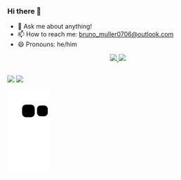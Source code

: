 ### Hi there 👋

- 💬 Ask me about anything!
- 📫 How to reach me: bruno_muller0706@outlook.com
- 😄 Pronouns: he/him

<div align="center">
  <a href="https://github.com/BZuller">
  <img height="180em" src="https://github-readme-stats.vercel.app/api?username=BZuller&show_icons=true&theme=dark&include_all_commits=true&count_private=true"/>
  <img height="180em" src="https://github-readme-stats.vercel.app/api/top-langs/?username=BZuller&layout=compact&langs_count=7&theme=dark"/>
</div>

##

<div>
 <a href="https://instagram.com/brunozm0" target="_blank"><img src="https://img.shields.io/badge/-Instagram-%23E4405F?style=for-the-badge&logo=instagram&logoColor=white" target="_blank"></a>
   <a href="https://www.linkedin.com/in/rafaella-ballerini-45875016a" target="_blank"><img src="https://img.shields.io/badge/-LinkedIn-%230077B5?style=for-the-badge&logo=linkedin&logoColor=white" target="_blank"></a> 
</div>

 ![Snake animation](https://github.com/BZuller/BZuller/blob/output/github-contribution-grid-snake.svg)
